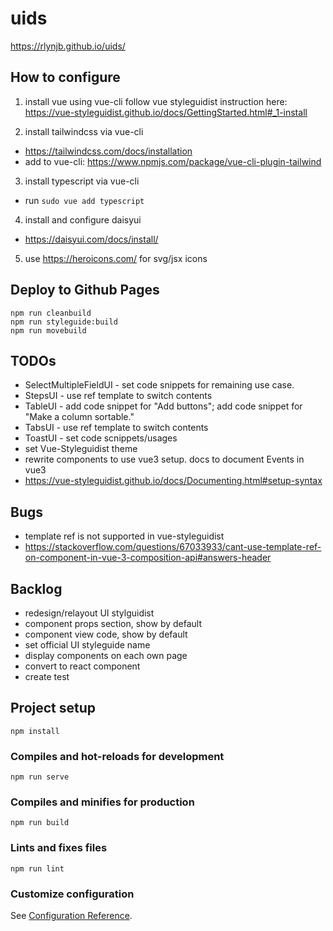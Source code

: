 # uids
https://rlynjb.github.io/uids/

## How to configure

1. install vue using vue-cli
follow vue styleguidist instruction here: https://vue-styleguidist.github.io/docs/GettingStarted.html#_1-install

2. install tailwindcss via vue-cli
- https://tailwindcss.com/docs/installation
- add to vue-cli: https://www.npmjs.com/package/vue-cli-plugin-tailwind

3. install typescript via vue-cli
- run `sudo vue add typescript`

4. install and configure daisyui
- https://daisyui.com/docs/install/

5. use https://heroicons.com/ for svg/jsx icons

## Deploy to Github Pages
```
npm run cleanbuild
npm run styleguide:build
npm run movebuild
```

## TODOs
- SelectMultipleFieldUI - set code snippets for remaining use case.
- StepsUI - use ref template to switch contents
- TableUI - add code snippet for "Add buttons"; add code snippet for "Make a column sortable."
- TabsUI - use ref template to switch contents
- ToastUI - set code scnippets/usages
- set Vue-Styleguidist theme
- rewrite components to use vue3 setup. docs to document Events in vue3
- https://vue-styleguidist.github.io/docs/Documenting.html#setup-syntax

## Bugs
- template ref is not supported in vue-styleguidist
- https://stackoverflow.com/questions/67033933/cant-use-template-ref-on-component-in-vue-3-composition-api#answers-header

## Backlog
- redesign/relayout UI stylguidist
- component props section, show by default
- component view code, show by default
- set official UI styleguide name
- display components on each own page
- convert to react component
- create test


## Project setup
```
npm install
```

### Compiles and hot-reloads for development
```
npm run serve
```

### Compiles and minifies for production
```
npm run build
```

### Lints and fixes files
```
npm run lint
```

### Customize configuration
See [Configuration Reference](https://cli.vuejs.org/config/).
